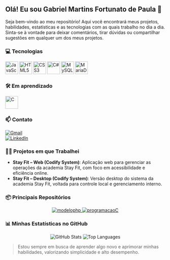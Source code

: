 ## Olá! Eu sou Gabriel Martins Fortunato de Paula 👋

Seja bem-vindo ao meu repositório! Aqui você encontrará meus projetos, habilidades, estatísticas e as tecnologias com as quais trabalho no dia a dia. Sinta-se à vontade para deixar comentários, tirar dúvidas ou compartilhar sugestões em qualquer um dos meus projetos.

### 💻 Tecnologias
<div align="left">
  <img src="https://cdn.jsdelivr.net/gh/devicons/devicon@latest/icons/javascript/javascript-original.svg" alt="JavaScript" width="40" height="40"/>
  <img src="https://cdn.jsdelivr.net/gh/devicons/devicon@latest/icons/html5/html5-original-wordmark.svg" alt="HTML5" width="40" height="40"/>
  <img src="https://cdn.jsdelivr.net/gh/devicons/devicon@latest/icons/css3/css3-original-wordmark.svg" alt="CSS3" width="40" height="40"/>
  <img src="https://cdn.jsdelivr.net/gh/devicons/devicon@latest/icons/csharp/csharp-original.svg" alt="C#" width="40" height="40"/>
  <img src="https://cdn.jsdelivr.net/gh/devicons/devicon@latest/icons/mysql/mysql-original.svg" alt="MySQL" width="40" height="40"/>
  <img src="https://cdn.jsdelivr.net/gh/devicons/devicon@latest/icons/mariadb/mariadb-original.svg" alt="MariaDB" width="40" height="40"/>
</div>

### 🛠️ Em aprendizado
<div align="left">
  <img src="https://cdn.jsdelivr.net/gh/devicons/devicon@latest/icons/c/c-original.svg" alt="C" width="40" height="40"/>
</div>

### 📫 Contato
[![Gmail](https://img.shields.io/badge/-Gmail-%23333?style=for-the-badge&logo=gmail&logoColor=white)](mailto:gabrielmartins180706@gmail.com)  
[![LinkedIn](https://img.shields.io/badge/-LinkedIn-%230077B5?style=for-the-badge&logo=linkedin&logoColor=white)](https://www.linkedin.com/in/gabriel-martins-09297934b/)

### 🏋️‍♂️ Projetos em que Trabalhei
- **Stay Fit – Web (Codify System)**: Aplicação web para gerenciar as operações da academia Stay Fit, com foco em acessibilidade e eficiência online.  
- **Stay Fit – Desktop (Codify System)**: Versão desktop do sistema da academia Stay Fit, voltada para controle local e gerenciamento interno.

### 📦 Principais Repositórios
<div align="center">
  <a href="https://github.com/Bielmfp18/modelophp">
    <img src="https://github-readme-stats.vercel.app/api/pin/?username=Bielmfp18&repo=modelophp&theme=tokyonight" alt="modelophp"/>
  </a>
  <a href="https://github.com/Bielmfp18/programacaoC">
    <img src="https://github-readme-stats.vercel.app/api/pin/?username=Bielmfp18&repo=programacaoC&theme=tokyonight" alt="programacaoC"/>
  </a>
</div>

### 📊 Minhas Estatísticas no GitHub
<div align="center">
  <img src="https://github-readme-stats.vercel.app/api?username=Bielmfp18&show_icons=true&theme=tokyonight&include_all_commits=true&count_private=true" alt="GitHub Stats"/>
  <img src="https://github-readme-stats.vercel.app/api/top-langs/?username=Bielmfp18&layout=compact&langs_count=7&theme=tokyonight" alt="Top Languages"/>
</div>

> Estou sempre em busca de aprender algo novo e aprimorar minhas habilidades, valorizando simplicidade e alto desempenho.
